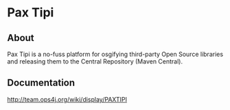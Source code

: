 Pax Tipi 
========

## About

Pax Tipi is a no-fuss platform for osgifying third-party Open Source libraries and releasing them to the Central Repository (Maven Central).

## Documentation

http://team.ops4j.org/wiki/display/PAXTIPI


